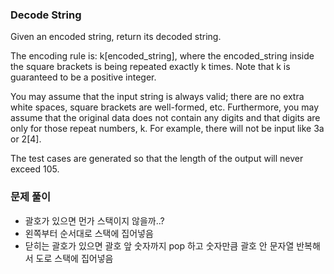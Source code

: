 ### Decode String

Given an encoded string, return its decoded string.

The encoding rule is: k[encoded_string], where the encoded_string inside the square brackets is being repeated exactly k times. Note that k is guaranteed to be a positive integer.

You may assume that the input string is always valid; there are no extra white spaces, square brackets are well-formed, etc. Furthermore, you may assume that the original data does not contain any digits and that digits are only for those repeat numbers, k. For example, there will not be input like 3a or 2[4].

The test cases are generated so that the length of the output will never exceed 105.

### 문제 풀이

- 괄호가 있으면 먼가 스택이지 않을까..?
- 왼쪽부터 순서대로 스택에 집어넣음
- 닫히는 괄호가 있으면 괄호 앞 숫자까지 pop 하고 숫자만큼 괄호 안 문자열 반복해서 도로 스택에 집어넣음
